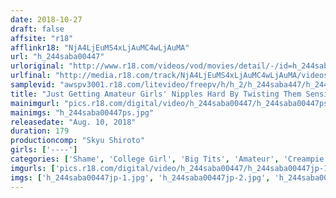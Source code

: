 ```yaml
---
date: 2018-10-27
draft: false
affsite: "r18"
afflinkr18: "NjA4LjEuMS4xLjAuMC4wLjAuMA"
url: "h_244saba00447"
urloriginal: "http://www.r18.com/videos/vod/movies/detail/-/id=h_244saba00447"
urlfinal: "http://media.r18.com/track/NjA4LjEuMS4xLjAuMC4wLjAuMA/videos/vod/movies/detail/-/id=h_244saba00447"
samplevid: "awspv3001.r18.com/litevideo/freepv/h/h_2/h_244saba447/h_244saba447_dmb_w.mp4"
title: "Just Getting Amateur Girls' Nipples Hard By Twisting Them Sensitive Nipple Play"
mainimgurl: "pics.r18.com/digital/video/h_244saba00447/h_244saba00447ps.jpg"
mainimgs: "h_244saba00447ps.jpg"
releasedate: "Aug. 10, 2018"
duration: 179
productioncomp: "Skyu Shiroto"
girls: ['----']
categories: ['Shame', 'College Girl', 'Big Tits', 'Amateur', 'Creampie', 'Hi-Def']
imgurls: ['pics.r18.com/digital/video/h_244saba00447/h_244saba00447jp-1.jpg', 'pics.r18.com/digital/video/h_244saba00447/h_244saba00447jp-2.jpg', 'pics.r18.com/digital/video/h_244saba00447/h_244saba00447jp-3.jpg', 'pics.r18.com/digital/video/h_244saba00447/h_244saba00447jp-4.jpg', 'pics.r18.com/digital/video/h_244saba00447/h_244saba00447jp-5.jpg', 'pics.r18.com/digital/video/h_244saba00447/h_244saba00447jp-6.jpg', 'pics.r18.com/digital/video/h_244saba00447/h_244saba00447jp-7.jpg', 'pics.r18.com/digital/video/h_244saba00447/h_244saba00447jp-8.jpg', 'pics.r18.com/digital/video/h_244saba00447/h_244saba00447jp-9.jpg', 'pics.r18.com/digital/video/h_244saba00447/h_244saba00447jp-10.jpg', 'pics.r18.com/digital/video/h_244saba00447/h_244saba00447jp-11.jpg', 'pics.r18.com/digital/video/h_244saba00447/h_244saba00447jp-12.jpg', 'pics.r18.com/digital/video/h_244saba00447/h_244saba00447jp-13.jpg', 'pics.r18.com/digital/video/h_244saba00447/h_244saba00447jp-14.jpg', 'pics.r18.com/digital/video/h_244saba00447/h_244saba00447jp-15.jpg', 'pics.r18.com/digital/video/h_244saba00447/h_244saba00447jp-16.jpg', 'pics.r18.com/digital/video/h_244saba00447/h_244saba00447jp-17.jpg', 'pics.r18.com/digital/video/h_244saba00447/h_244saba00447jp-18.jpg', 'pics.r18.com/digital/video/h_244saba00447/h_244saba00447jp-19.jpg', 'pics.r18.com/digital/video/h_244saba00447/h_244saba00447jp-20.jpg']
imgs: ['h_244saba00447jp-1.jpg', 'h_244saba00447jp-2.jpg', 'h_244saba00447jp-3.jpg', 'h_244saba00447jp-4.jpg', 'h_244saba00447jp-5.jpg', 'h_244saba00447jp-6.jpg', 'h_244saba00447jp-7.jpg', 'h_244saba00447jp-8.jpg', 'h_244saba00447jp-9.jpg', 'h_244saba00447jp-10.jpg', 'h_244saba00447jp-11.jpg', 'h_244saba00447jp-12.jpg', 'h_244saba00447jp-13.jpg', 'h_244saba00447jp-14.jpg', 'h_244saba00447jp-15.jpg', 'h_244saba00447jp-16.jpg', 'h_244saba00447jp-17.jpg', 'h_244saba00447jp-18.jpg', 'h_244saba00447jp-19.jpg', 'h_244saba00447jp-20.jpg']
---
```

